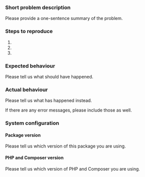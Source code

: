 ### Short problem description
Please provide a one-sentence summary of the problem.

### Steps to reproduce
1.
2.
3.

### Expected behaviour
Please tell us what should have happened.

### Actual behaviour
Please tell us what has happened instead.

If there are any error messages, please include those as well.

### System configuration
#### Package version
Please tell us which version of this package you are using.

#### PHP and Composer version
Please tell us which version of PHP and Composer you are using.
